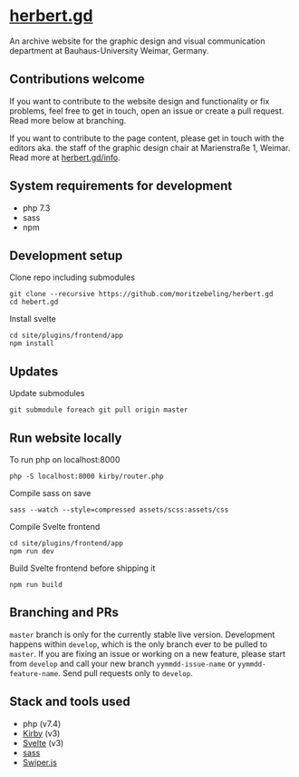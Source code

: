 # [herbert.gd](https://herbert.gd)
An archive website for the graphic design and visual communication department at Bauhaus-University Weimar, Germany.

## Contributions welcome
If you want to contribute to the website design and functionality or fix problems, feel free to get in touch, open an issue or create a pull request. Read more below at branching.

If you want to contribute to the page content, please get in touch with the editors aka. the staff of the graphic design chair at Marienstraße 1, Weimar. Read more at [herbert.gd/info](https://herbert.gd/info).

## System requirements for development
- php 7.3
- sass
- npm

## Development setup
Clone repo including submodules
```
git clone --recursive https://github.com/moritzebeling/herbert.gd
cd hebert.gd
```
Install svelte
```
cd site/plugins/frontend/app
npm install
```

## Updates
Update submodules
```
git submodule foreach git pull origin master
```

## Run website locally
To run php on localhost:8000
```
php -S localhost:8000 kirby/router.php
```
Compile sass on save
```
sass --watch --style=compressed assets/scss:assets/css
```
Compile Svelte frontend
```
cd site/plugins/frontend/app
npm run dev
```
Build Svelte frontend before shipping it
```
npm run build
```

## Branching and PRs
`master` branch is only for the currently stable live version. Development happens within `develop`, which is the only branch ever to be pulled to `master`. If you are fixing an issue or working on a new feature, please start from `develop` and call your new branch `yymmdd-issue-name` or `yymmdd-feature-name`. Send pull requests only to `develop`.

## Stack and tools used
- php (v7.4)
- [Kirby](https://getkirby.com) (v3)
- [Svelte](https://svelte.dev) (v3)
- [sass](https://sass-lang.com)
- [Swiper.js](https://swiperjs.com)
